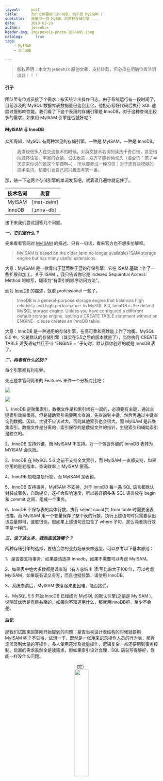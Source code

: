 ```yaml
---
layout:     post
title:      为什么你要用 InnoDB, 而不是 MyISAM ?
subtitle:   简单捋一捋 MySQL 的两种存储引擎 ...
date:       2019-01-20            
author:     jessehzx                
header-img: img/pexels-photo-1654495.jpeg
catalog: 	  true
tags:
    - MyISAM
    - InnoDB
        
---
```


> 版权声明：本文为 jessehzx 原创文章，支持转载，但必须在明确位置注明出处！！！


#### 引子

团队里有位成员接了个需求：按天统计出操作日志。由于系统运行有一段时间了，目前涉及的 MySQL 数据库表数据量已达到上亿，他担心写好代码后执行 SQL 速度过慢影响性能。我们看了下这个表用的存储引擎是 InnoDB，对于这种查询比较多的需求，如果用 MyISAM 引擎是否就好呢？

#### MyISAM 与 InnoDB

众所周知，MySQL 有两种常见的存储引擎。一种是 MyISAM，一种是 InnoDB。

> 我发现很多人在交流技术的时候，对英文技术名词的读法千奇百怪，甚至借助肢体语言、丰富的表情，试图表意，双方才能频频点头（潜台词：搞了半天原来你说的是这个东西啊~），所以要养成一种习惯：对于还有些模糊的技术名词，都要引发自己的兴趣去考究一番。

那，贴一下这两个存储引擎的单词发音吧，试着读几遍你就记住了。

| 技术名词 | 发音 |
|---|---|
| MyISAM | [maɪ-zeim] |
| InnoDB | [,ɪnnə-db] |

接下来我们尝试回答几个问题。

***一、它们是什么？***

先来看看官网对 [MyISAM](https://dev.mysql.com/doc/refman/8.0/en/myisam-storage-engine.html) 的描述，只有一句话，看来官方也不想多加解释。

> MyISAM is based on the older (and no longer available) ISAM storage engine but has many useful extensions.

大意：MyISAM 是一款青出于蓝而胜于蓝的存储引擎，它在 ISAM 基础上作了一些扩展和加工。关于 ISAM ，我只告诉你它是 Indexed Sequential Access Method 的缩写，翻译为“有索引的顺序访问方法”。

而对 [InnoDB](https://dev.mysql.com/doc/refman/8.0/en/innodb-introduction.html) 的描述，就更 professional 一些了。

> InnoDB is a general-purpose storage engine that balances high reliability and high performance. In MySQL 8.0, InnoDB is the default MySQL storage engine. Unless you have configured a different default storage engine, issuing a CREATE TABLE statement without an ENGINE= clause creates an InnoDB table.

大意：InnoDB 是一种通用的存储引擎，在高可靠和高性能上作了均衡。MySQL 8.0 中，它是默认的存储引擎（其实在5.5之后的版本就是了），当你执行 CREATE TABLE 建表语句并且不带 “ENGINE = ”子句时，默认帮你创建的就是 InnoDB 表了。

***二、两者有什么区别？***

每个引擎都有利有弊。

先还是拿官网两者的 Features 来作一个分析对比吧：

![](https://ws3.sinaimg.cn/large/006tNc79gy1fzcstmyczkj31bu0u07e7.jpg)

![](https://ws4.sinaimg.cn/large/006tNc79gy1fzcsnf4fb1j317n0u0wpl.jpg)

1、InnoDB 是聚集索引，数据文件是和索引绑在一起的，必须要有主键，通过主键索引效率很高，但是辅助索引需要两次查询，先查询到主键，然后再通过主键查询到数据。因此，主键不应该过大，否则其他索引也会很大。而 MyISAM 是非聚集索引，数据文件是分离的，索引保存的是数据文件的指针，主键索引和辅助索引是独立的。

2、InnoDB 支持外键，而 MyISAM 不支持。对一个包含外键的 InnoDB 表转为 MYISAM 会失败。

3、InnoDB 在 MySQL 5.6 之前不支持全文索引，而 MyISAM 一直都支持，如果你用的是老版本，查询效率上 MyISAM 要高。  

4、InnoDB 锁粒度是行锁，而 MyISAM 是表锁。

5、InnoDB 支持事务，MyISAM 不支持，对于 InnoDB 每一条 SQL 语言都默认封装成事务，自动提交，这样会影响速度，所以最好把多条 SQL 语言放在 begin 和 commit 之间，组成一个事务。

6、InnoDB 不保存表的具体行数，执行 select count(*) from table 时需要全表扫描。而 MyISAM 用一个变量保存了整个表的行数，执行上述语句时只需要读出该变量即可，速度很快，但如果上述语句还包含了 where 子句，那么两者执行效率是一样的。

***三、说了这么多，我到底该选哪个？***

两种存储引擎的选择，要结合你的业务场景来做选型，可以参考以下基本原则：

1、是否要支持事务，如果要请选择 Innodb，如果不需要可以考虑 MyISAM。

2、如果表中绝大多数都是读查询（有人总结出 读:写比率大于100:1），可以考虑 MyISAM，如果既有读又有写，而且也挺频繁，请使用 InnoDB。

3、系统崩溃后，MyISAM 恢复起来更困难，能否接受。

4、MySQL 5.5 开始 InnoDB 已经成为 MySQL 的默认引擎(之前是 MyISAM )，说明其优势是有目共睹的，如果你不知道用什么，那就用InnoDB吧，至少不会差。

#### 后记

那我们试图来回答刚开始提到的问题：是否当初设计表结构的时候就要用 MyISAM 呢？不见得，试想一下，既然是一张用来记录操作人员的行为表，那肯定涉及到大量的写操作，多人使用还涉及批量操作，逻辑复杂一点还要用到事务控制。后面的需求虽然全是读需求，但如果索引设计合理，SQL 语句写得够好，性能一样没什么问题。

<div align=center>(完）

<div align=center><img src="https://user-gold-cdn.xitu.io/2018/11/16/1671a288a68d53b7?w=440&h=453&f=jpeg&s=37712" width=30% height=30%/>


